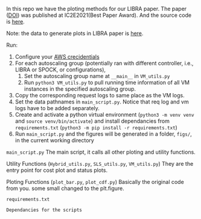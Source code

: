 In this repo we have the ploting methods for our LIBRA paper.
The paper ([DOI](https://doi.ieeecomputersociety.org/10.1109/IC2E52221.2021.00028)) was published at IC2E2021(Best Paper Award). And the source code is [here](https://github.com/Zongshun96/LIBRA).

Note: the data to generate plots in LIBRA paper is [here](https://drive.google.com/drive/folders/1ovbW6YLqee70_TPF0sdomK7BYdMJX9XT?usp=sharing).


Run:
1. Configure your [AWS crecidentials](https://boto3.amazonaws.com/v1/documentation/api/latest/guide/credentials.html#interactive-configuration)
1. For each autoscaling group (potentially ran with different controller, i.e., LIBRA or SPOCK, or configurations), 
    1. Set the autoscaling group name at `__main__` in `VM_utils.py`
    1. Run `python3 VM_utils.py` to pull running time information of all VM instances in the specified autoscaling group.
1. Copy the corresponding request logs to same place as the VM logs.
1. Set the data pathnames in `main_script.py`. Notice that req log and vm logs have to be added separately.
1. Create and activate a python virtual environment (`python3 -m venv venv` and `source venv/bin/activate`) and install dependancies from `requirements.txt` (`python3 -m pip install -r requirements.txt`)
1. Run `main_script.py` and the figures will be generated in a folder, `figs/`, in the current working directory

`main_script.py`
The main script, it calls all other ploting and utility functions.

Utility Functions (`Hybrid_utils.py`, `SLS_utils.py`, `VM_utils.py`)
They are the entry point for cost plot and status plots.

Ploting Functions (`plot_bar.py`, `plot_cdf.py`)
Basically the original code from you. some small changed to the plt.figure.

`requirements.txt`
```
Dependancies for the scripts
```

